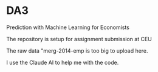 # DA3
Prediction with Machine Learning for Economists

The repository is setup for assignment submission at CEU

The raw data "merg-2014-emp is too big to upload here.

I use the Claude AI to help me with the code.
